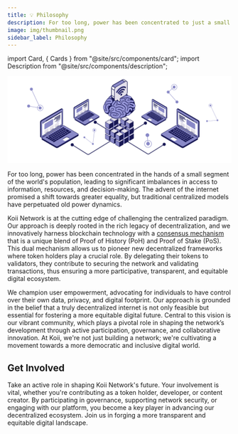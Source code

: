 ```yaml
---
title: 💡 Philosophy
description: For too long, power has been concentrated to just a small part of the world's population. The internet has the power to fix this, but not the way it's been built so far.
image: img/thumbnail.png
sidebar_label: Philosophy
---
```


import Card, { Cards } from "@site/src/components/card";
import Description from "@site/src/components/description";

![img alt](img/Philosophy.svg)

For too long, power has been concentrated in the hands of a small segment of the world's population, leading to significant imbalances in access to information, resources, and decision-making. The advent of the internet promised a shift towards greater equality, but traditional centralized models have perpetuated old power dynamics.

Koii Network is at the cutting edge of challenging the centralized paradigm. Our approach is deeply rooted in the rich legacy of decentralization, and we innovatively harness blockchain technology with a [consensus mechanism](/run-a-node/k2-validators/rewards) that is a unique blend of Proof of History (PoH) and Proof of Stake (PoS). This dual mechanism allows us to pioneer new decentralized frameworks where token holders play a crucial role. By delegating their tokens to validators, they contribute to securing the network and validating transactions, thus ensuring a more participative, transparent, and equitable digital ecosystem.

We champion user empowerment, advocating for individuals to have control over their own data, privacy, and digital footprint. Our approach is grounded in the belief that a truly decentralized internet is not only feasible but essential for fostering a more equitable digital future. Central to this vision is our vibrant community, which plays a pivotal role in shaping the network’s development through active participation, governance, and collaborative innovation. At Koii, we're not just building a network; we're cultivating a movement towards a more democratic and inclusive digital world.

## Get Involved
Take an active role in shaping Koii Network's future. Your involvement is vital, whether you're contributing as a token holder, developer, or content creator. By participating in governance, supporting network security, or engaging with our platform, you become a key player in advancing our decentralized ecosystem. Join us in forging a more transparent and equitable digital landscape.

<Cards>
  <Card
    title="<p><strong>Join the Discord</strong></p>"
    description=" <p>Koii's discord is where the community comes to discuss new ideas and recent updates.</p>"
    link="https://discord.com/invite/koii-network"
    linkText="Sign in Here"
    svgName="discord"
    cardPerRow="3"
  />
  <Card
    title="<p><strong>Read Community Posts</strong></p>"
    description="<p>The Telegram forum provides a place for long term answers and lasting discussions.</p>"
    link="https://t.me/koiinetwork"
    linkText="Check it Out"
    svgName="telegram"
    cardPerRow="3"
  />
  <Card
    title="<p><strong>Follow Koii on Twitter</strong></p>"
    description=" <p>Join us on Twitter to stay tuned on ecosystem updates, and what people are saying daily.</p>"
    link="https://twitter.com/KoiiFoundation"
    linkText="See Recent Posts"
    svgName="twitter"
    cardPerRow="3"
  />
</Cards>

<!-- ## Videos

<Cards>
  <Card
    title="<p>User Governance of Social Media Platforms</p>"
    link="https://www.youtube.com/watch?v=dc_vaBvUMHE&ab_channel=KoiiNetwork"
    linkText="Watch Video"
    svgName="userGovernanceVideo"
    cardPerRow="3"
  />
  <Card
    title="<p>To smart contract & beyond- a brief history of decentralization</p>"
    link="https://www.youtube.com/watch?v=4PMFIlujv3Y&t=612s&ab_channel=TheDAOist"
    linkText="Watch Video"
    svgName="decentralizationVideo"
    cardPerRow="3"
  />
  <Card
    title="<p>Internet could be owned by people</p>"
    link="https://youtu.be/zoxAW6R9NEM"
    linkText="Watch Video"
    svgName="internetVideo"
    cardPerRow="3"
  />
  <Card
    title="<p>DecentralCon Miami Talk</p>"
    link="https://www.youtube.com/watch?v=QCcGpw2j34Q&t=94s"
    linkText="Watch Video"
    svgName="decentralConVideo"
    cardPerRow="3"
  />
    <Card
    title="<p>Koii's Decentralized Protocol</p>"
    link="	https://www.youtube.com/watch?v=Q5iHzjwj_ko&ab_channel=Cardstack"
    linkText="Watch Video"
    svgName="protocolVideo"
    cardPerRow="3"
  />
  <Card
    title="<p>CARP at Compute Over Data Summit in Lisbon</p>"
    link="https://www.youtube.com/watch?v=mEzo0xRXh68"
    linkText="Watch Video"
    svgName="carpVideo"
    cardPerRow="3"
  />
</Cards> -->

<!-- ## Reading

<Cards>

<Card
    title="<p><strong>Gradual Consensus</strong></p>"
    description="<p>Nothing happens immediately - Koii combines instant transaction speeds for payments with slow and steady verification of information over time.</p>"
    link="/develop/koii-task-101/what-are-tasks/gradual-consensus"
    svgName="consensus"
    cardPerRow="2"
  />
</Cards> -->
